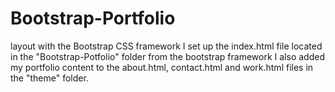 # Bootstrap-Portfolio
layout with the Bootstrap CSS framework
I set up the index.html file located in the "Bootstrap-Potfolio" folder from the bootstrap framework
I also added my portfolio content to the about.html, contact.html and work.html files in the "theme" folder.